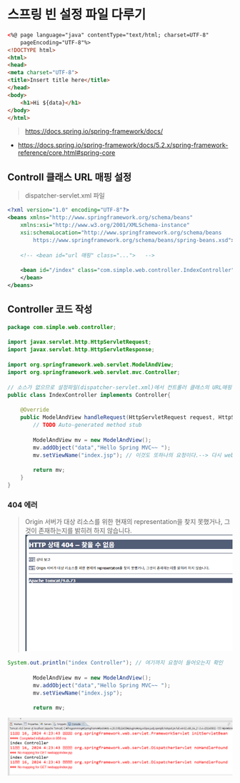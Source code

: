 
# 스프링 빈 설정 파일 다루기

```html
<%@ page language="java" contentType="text/html; charset=UTF-8"
    pageEncoding="UTF-8"%>
<!DOCTYPE html>
<html>
<head>
<meta charset="UTF-8">
<title>Insert title here</title>
</head>
<body>
	<h1>Hi ${data}</h1>
</body>
</html>

```

> https://docs.spring.io/spring-framework/docs/
- https://docs.spring.io/spring-framework/docs/5.2.x/spring-framework-reference/core.html#spring-core
## Controll 클래스 URL 매핑 설정
> dispatcher-servlet.xml 파일
```xml
<?xml version="1.0" encoding="UTF-8"?>
<beans xmlns="http://www.springframework.org/schema/beans"
    xmlns:xsi="http://www.w3.org/2001/XMLSchema-instance"
    xsi:schemaLocation="http://www.springframework.org/schema/beans
        https://www.springframework.org/schema/beans/spring-beans.xsd">

	<!-- <bean id="url 매핑" class="...">   -->
    
    <bean id="/index" class="com.simple.web.controller.IndexController">  
    </bean>
</beans>
```

## Controller 코드 작성
```java
package com.simple.web.controller;

import javax.servlet.http.HttpServletRequest;
import javax.servlet.http.HttpServletResponse;

import org.springframework.web.servlet.ModelAndView;
import org.springframework.web.servlet.mvc.Controller;

// 소스가 없으므로 설정파일(dispatcher-servlet.xml)에서 컨트롤러 클래스의 URL매핑한다.
public class IndexController implements Controller{

	@Override
	public ModelAndView handleRequest(HttpServletRequest request, HttpServletResponse response) throws Exception {
		// TODO Auto-generated method stub
		
		ModelAndView mv = new ModelAndView();
		mv.addObject("data","Hello Spring MVC~~ ");
		mv.setViewName("index.jsp"); // 이것도 또하나의 요청이다.--> 다시 web.xml에서 요청을 검색한다.
		
		return mv;		
	}	
}
```
### 404 에러
> Origin 서버가 대상 리소스를 위한 현재의 representation을 찾지 못했거나, 그것이 존재하는지를 밝히려 하지 않습니다.
![image](representation_error.png)

```java
System.out.println("index Controller"); // 여기까지 요청이 들어오는지 확인
		
		ModelAndView mv = new ModelAndView();
		mv.addObject("data","Hello Spring MVC~~ ");
		mv.setViewName("index.jsp");
		
		return mv;
```
![image](representation_error1.png)


